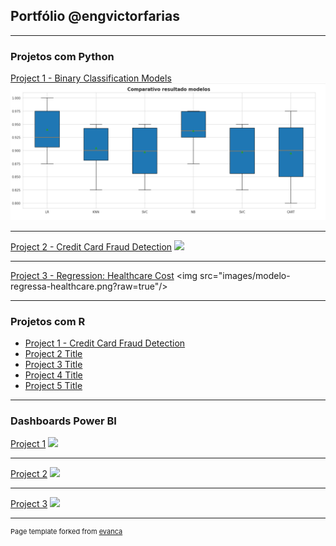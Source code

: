 ## Portfólio @engvictorfarias

---

### Projetos com Python 

[Project 1 - Binary Classification Models]([/sample_page](https://github.com/engvictorfarias/engvictorfarias/blob/main/classifica-o-c-ncer-de-mama-winsconsin-python-ml.ipynb))
<img src="images/comparativo-modelos-classificacao-cancer-wisconsin.png?raw=true"/>

---
[Project 2 - Credit Card Fraud Detection]([/pdf/sample_presentation.pdf](https://www.kaggle.com/code/engvictorfarias/credit-card-fraud-detection-python))
<img src="images/dummy_thumbnail.jpg?raw=true"/>

---
[Project 3 - Regression: Healthcare Cost]([http://example.com/](https://www.kaggle.com/code/engvictorfarias/regress-o-custos-planos-de-sa-de-c-python))
<img src="images/modelo-regressa-healthcare.png?raw=true"/>

---

### Projetos com R

- [Project 1 - Credit Card Fraud Detection]([http://example.com/](https://www.kaggle.com/code/engvictorfarias/an-lise-de-fraude-em-c-de-cr-dito-linguagem-r))
- [Project 2 Title](http://example.com/)
- [Project 3 Title](http://example.com/)
- [Project 4 Title](http://example.com/)
- [Project 5 Title](http://example.com/)

---

### Dashboards Power BI 

[Project 1](/sample_page)
<img src="images/dummy_thumbnail.jpg?raw=true"/>

---
[Project 2](/pdf/sample_presentation.pdf)
<img src="images/dummy_thumbnail.jpg?raw=true"/>

---
[Project 3](http://example.com/)
<img src="images/dummy_thumbnail.jpg?raw=true"/>


---
<p style="font-size:11px">Page template forked from <a href="https://github.com/evanca/quick-portfolio">evanca</a></p>
<!-- Remove above link if you don't want to attibute -->
